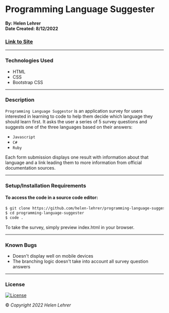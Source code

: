 # Programming Language Suggester

**By: Helen Lehrer**  
**Date Created: 8/12/2022**

### [Link to Site](https://helen-lehrer.github.io/programming-language-suggester/)
---
### Technologies Used
* HTML
* CSS
* Bootstrap CSS
---

### Description

`Programming Language Suggestor` is an application survey for users interested in learning to code to help them decide which language they should learn first. It asks the user a series of 5 survey questions and suggests one of the three languages based on their answers: 
* `Javascript`
* `C#`
* `Ruby`

Each form submission displays one result with information about that language and a link leading them to more information from official documentation sources.

---

### Setup/Installation Requirements

#### To access the code in a source code editor: 
```bash
$ git clone https://github.com/helen-lehrer/programming-language-suggester
$ cd programming-language-suggester
$ code .
```
To take the survey, simply preview index.html in your browser.

---
### Known Bugs
* Doesn't display well on mobile devices
* The branching logic doesn't take into account all survey question answers
---
### License
[![License](https://img.shields.io/badge/License-BSD_3--Clause-blue.svg)](https://opensource.org/licenses/BSD-3-Clause)

&copy; _Copyright 2022 Helen Lehrer_
